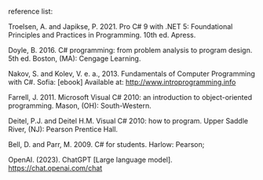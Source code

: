 reference list:

Troelsen, A. and Japikse, P. 2021. Pro C# 9 with .NET 5: Foundational Principles and Practices in Programming. 10th ed. Apress.

Doyle, B. 2016. C# programming: from problem analysis to program design. 5th ed. Boston, (MA): Cengage Learning.

Nakov, S. and Kolev, V. e. a., 2013. Fundamentals of Computer Programming with C#. Sofia: [ebook] Available at: http://www.introprogramming.info 

Farrell, J. 2011. Microsoft Visual C# 2010: an introduction to object-oriented programming. Mason, (OH): South-Western.

Deitel, P.J. and Deitel H.M. Visual C# 2010: how to program. Upper Saddle River, (NJ): Pearson Prentice Hall.

Bell, D. and Parr, M. 2009. C# for students. Harlow: Pearson;

OpenAI. (2023). ChatGPT [Large language model]. https://chat.openai.com/chat
